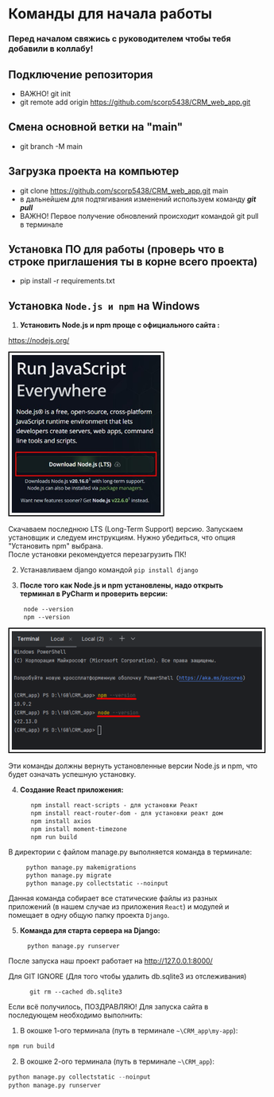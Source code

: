 # Команды для начала работы
### Перед началом свяжись с руководителем чтобы тебя добавили в коллабу!
## Подключение репозитория
* ВАЖНО! git init
* git remote add origin https://github.com/scorp5438/CRM_web_app.git
## Смена основной ветки на "main"
* git branch -M main
## Загрузка проекта на компьютер
* git clone https://github.com/scorp5438/CRM_web_app.git main
* в дальнейшем для подтягивания изменений используем команду ***git pull***
* ВАЖНО! Первое получение обновлений происходит командой git pull в терминале
## Установка ПО для работы (проверь что в строке приглашения ты в корне всего проекта)
* pip install -r requirements.txt

## Установка `Node.js и npm` на Windows
1. **Установить Node.js и npm проще с официального сайта :**

https://nodejs.org/

<img alt="Создание и обьединение файлов" src="img_readme/NodeJS_download.jpg" width="300" style="border: 2px solid black; padding: 5px;">


Скачаваем последнюю LTS (Long-Term Support) версию.
Запускаем установщик и следуем инструкциям. Нужно убедиться, что опция "Установить npm" выбрана.  
После установки рекомендуется перезагрузить ПК!

2. Устанавливаем django командой ```pip install django```


3. **После того как Node.js и npm установлены, надо открыть терминал в PyCharm и проверить версии:**

        node --version
        npm --version

<img src="img_readme/check_version_npm_node.png" alt="Проверка версии node и npm" style="border: 2px solid black; padding: 5px;">



Эти команды должны вернуть установленные версии Node.js и npm, что будет означать успешную установку.

4. **Создание React приложения:**

          npm install react-scripts - для установки Реакт
          npm install react-router-dom - для установки реакт дом
          npm install axios
          npm install moment-timezone
          npm run build

В директории с файлом manage.py выполняется команда в терминале:

         python manage.py makemigrations
         python manage.py migrate  
         python manage.py collectstatic --noinput


Данная команда собирает все статические файлы из разных приложений (в нашем случае из приложения `React`) и модулей и помещает в одну общую папку проекта `Django`.

5. **Команда для старта сервера на Django:**

         python manage.py runserver

После запуска наш проект работает на http://127.0.0.1:8000/


Для GIT IGNORE (Для того чтобы удалить db.sqlite3 из отслеживания)

          git rm --cached db.sqlite3

Если всё получилось, ПОЗДРАВЛЯЮ!
Для запуска сайта в последующем необходимо выполнить:
1. В окошке 1-ого терминала (путь в терминале `~\CRM_app\my-app`): 
```python
npm run build
```
2. В окошке 2-ого терминала (путь в терминале `~\CRM_app`): 
```python
python manage.py collectstatic --noinput
python manage.py runserver
```